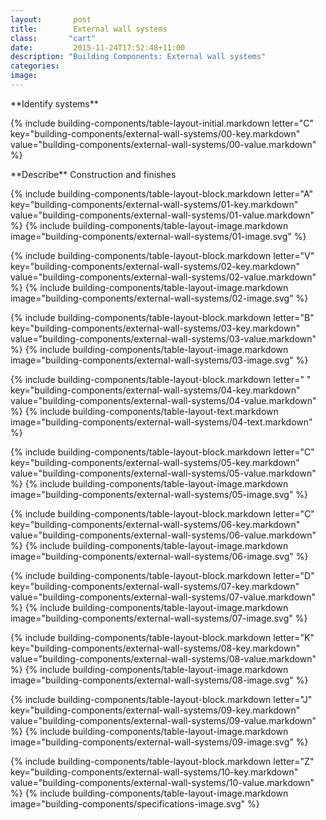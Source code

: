 ```yaml
---
layout:       post
title:        External wall systems
class:       "cart"
date:         2015-11-24T17:52:48+11:00
description: "Building Components: External wall systems"
categories:      
image:        
---
```

<div class="building-components">

<dl>

<div markdown="1" class="building-components-title">
<span class="transform-to-uppercase">**Identify systems**</span>
</div>

{% include building-components/table-layout-initial.markdown letter="C" key="building-components/external-wall-systems/00-key.markdown" value="building-components/external-wall-systems/00-value.markdown" %}

<div markdown="1" class="building-components-title">
<span class="transform-to-uppercase">**Describe** Construction and finishes</span>
</div>

{% include building-components/table-layout-block.markdown letter="A" key="building-components/external-wall-systems/01-key.markdown" value="building-components/external-wall-systems/01-value.markdown" %}
{% include building-components/table-layout-image.markdown image="building-components/external-wall-systems/01-image.svg" %}

{% include building-components/table-layout-block.markdown letter="V" key="building-components/external-wall-systems/02-key.markdown" value="building-components/external-wall-systems/02-value.markdown"  %}
{% include building-components/table-layout-image.markdown image="building-components/external-wall-systems/02-image.svg" %}

{% include building-components/table-layout-block.markdown letter="B" key="building-components/external-wall-systems/03-key.markdown" value="building-components/external-wall-systems/03-value.markdown"  %}
{% include building-components/table-layout-image.markdown image="building-components/external-wall-systems/03-image.svg" %}

{% include building-components/table-layout-block.markdown letter=" " key="building-components/external-wall-systems/04-key.markdown" value="building-components/external-wall-systems/04-value.markdown"  %}
{% include building-components/table-layout-text.markdown image="building-components/external-wall-systems/04-text.markdown" %}

{% include building-components/table-layout-block.markdown letter="C" key="building-components/external-wall-systems/05-key.markdown" value="building-components/external-wall-systems/05-value.markdown"  %}
{% include building-components/table-layout-image.markdown image="building-components/external-wall-systems/05-image.svg" %}

{% include building-components/table-layout-block.markdown letter="C" key="building-components/external-wall-systems/06-key.markdown" value="building-components/external-wall-systems/06-value.markdown"  %}
{% include building-components/table-layout-image.markdown image="building-components/external-wall-systems/06-image.svg" %}

{% include building-components/table-layout-block.markdown letter="D" key="building-components/external-wall-systems/07-key.markdown" value="building-components/external-wall-systems/07-value.markdown"  %}
{% include building-components/table-layout-image.markdown image="building-components/external-wall-systems/07-image.svg" %}

{% include building-components/table-layout-block.markdown letter="K" key="building-components/external-wall-systems/08-key.markdown" value="building-components/external-wall-systems/08-value.markdown"  %}
{% include building-components/table-layout-image.markdown image="building-components/external-wall-systems/08-image.svg" %}

{% include building-components/table-layout-block.markdown letter="J" key="building-components/external-wall-systems/09-key.markdown" value="building-components/external-wall-systems/09-value.markdown"  %}
{% include building-components/table-layout-image.markdown image="building-components/external-wall-systems/09-image.svg" %}

{% include building-components/table-layout-block.markdown letter="Z" key="building-components/external-wall-systems/10-key.markdown" value="building-components/external-wall-systems/10-value.markdown"  %}
{% include building-components/table-layout-image.markdown image="building-components/specifications-image.svg" %}


</dl>
</div>